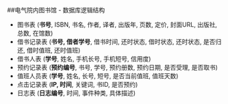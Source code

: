 ##电气院内图书馆 - 数据库逻辑结构

<!--
强调表示主键
-->

- 图书表 (**书号**, ISBN, 书名, 作者, 译者, 出版年, 页数, 定价, 封面URL, 出版社, 总数, 在馆数)
- 借书记录表 (**书号, 借者学号**, 借书时间, 还时状态, 借时状态, 还时状态, 是否归还, 借时值班, 还时值班)
- 借书人表 (**学号**, 姓名, 手机长号, 手机短号, 信用度)
- 预约记录表 (**预约编号**, 书号, 学号, 预约册数, 预约日期, 是否受理, 是否取书)
- 值班人员表 (**学号**, 姓名, 长号, 短号, 是否当前值班, 值班天数)
- 点击记录表 (**IP, 时间**, 关键词, 书ID, 是否预约)
- 日志表 (**日志编号**, 时间, 事件种类, 具体描述)

